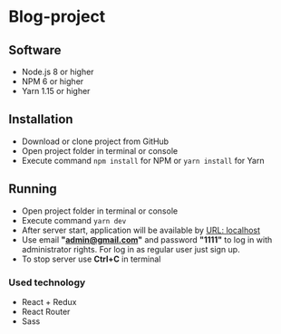 # Blog-project

## Software

* Node.js 8 or higher
* NPM 6 or higher
* Yarn 1.15 or higher

## Installation

* Download or clone project from GitHub
* Open project folder in terminal or console
* Execute command `npm install` for NPM or `yarn install` for Yarn

## Running

* Open project folder in terminal or console
* Execute command `yarn dev`
* After server start, application will be available by [URL: localhost](http://localhost:8080)
* Use email **"admin@gmail.com"** and password **"1111"** to log in with administrator rights. For log in as regular user just sign up.
* To stop server use **Ctrl+C** in terminal

### Used technology
* React + Redux
* React Router
* Sass
